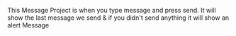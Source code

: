 This Message Project is when you type message and press send. It will show the last message we send & if you didn't send anything it will show an alert Message